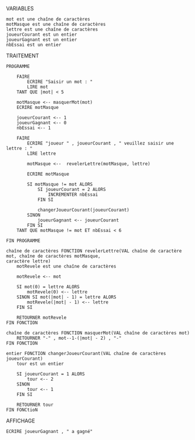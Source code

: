 ﻿VARIABLES

	mot est une chaîne de caractères
	motMasque est une chaîne de caractères
	lettre est une chaîne de caractères
	joueurCourant est un entier
	joueurGagnant est un entier
	nbEssai est un entier

TRAITEMENT

	PROGRAMME
	
		FAIRE
			ECRIRE "Saisir un mot : "
			LIRE mot
		TANT QUE |mot| < 5
	
		motMasque <-- masquerMot(mot)
		ECRIRE motMasque

		joueurCourant <-- 1
		joueurGagnant <-- 0
		nbEssai <-- 1

		FAIRE
			ECRIRE "joueur " , joueurCourant , " veuillez saisir une lettre : "
			LIRE lettre

			motMasque <--  revelerLettre(motMasque, lettre)

			ECRIRE motMasque

			SI motMasque != mot ALORS
				SI joueurCourant = 2 ALORS
					INCREMENTER nbEssai
				FIN SI	
			
				changerJoueurCourant(joueurCourant)
			SINON
				joueurGagnant <-- joueurCourant
			FIN SI			
		TANT QUE motMasque != mot ET nbEssai < 6

	FIN PROGRAMME

	chaîne de caractères FONCTION revelerLettre(VAL chaîne de caractère mot, chaîne de caractères motMasque, 
	caractère lettre)
		motRevele est une chaîne de caractères

		motRevele <-- mot
		
		SI mot(0) = lettre ALORS
			motRevele(0) <-- lettre
		SINON SI mot(|mot| - 1) = lettre ALORS
			motRevele(|mot| - 1) <-- lettre
		FIN SI

		RETOURNER motRevele
	FIN FONCTION

	chaîne de caractères FONCTION masquerMot(VAL chaîne de caractères mot)
		RETOURNER "-" , mot--1-(|mot| - 2) , "-"
	FIN FONCTION

	entier FONCTION changerJoueurCourant(VAL chaîne de caractères joueurCourant)
		tour est un entier

		SI joueurCourant = 1 ALORS
			tour <-- 2
		SINON
			tour <-- 1
		FIN SI

		RETOURNER tour
	FIN FONCtioN

AFFICHAGE
	
	ECRIRE joueurGagnant , " a gagné"